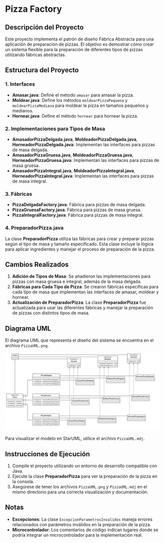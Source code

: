 # Pizza Factory

## Descripción del Proyecto

Este proyecto implementa el patrón de diseño Fábrica Abstracta para una aplicación de preparación de pizzas. El objetivo es demostrar cómo crear un sistema flexible para la preparación de diferentes tipos de pizzas utilizando fábricas abstractas.

## Estructura del Proyecto

### 1. **Interfaces**

- **Amasar.java**: Define el método `amasar` para amasar la pizza.
- **Moldear.java**: Define los métodos `moldearPizzaPequena` y `moldearPizzaMediana` para moldear la pizza en tamaños pequeños y medianos.
- **Hornear.java**: Define el método `hornear` para hornear la pizza.

### 2. **Implementaciones para Tipos de Masa**

- **AmasadorPizzaDelgada.java**, **MoldeadorPizzaDelgada.java**, **HorneadorPizzaDelgada.java**: Implementan las interfaces para pizzas de masa delgada.
- **AmasadorPizzaGruesa.java**, **MoldeadorPizzaGruesa.java**, **HorneadorPizzaGruesa.java**: Implementan las interfaces para pizzas de masa gruesa.
- **AmasadorPizzaIntegral.java**, **MoldeadorPizzaIntegral.java**, **HorneadorPizzaIntegral.java**: Implementan las interfaces para pizzas de masa integral.

### 3. **Fábricas**

- **PizzaDelgadaFactory.java**: Fábrica para pizzas de masa delgada.
- **PizzaGruesaFactory.java**: Fábrica para pizzas de masa gruesa.
- **PizzaIntegralFactory.java**: Fábrica para pizzas de masa integral.

### 4. **PreparadorPizza.java**

La clase **PreparadorPizza** utiliza las fábricas para crear y preparar pizzas según el tipo de masa y tamaño especificado. Esta clase incluye la lógica para aplicar ingredientes y manejar el proceso de preparación de la pizza.

## Cambios Realizados

1. **Adición de Tipos de Masa**: Se añadieron las implementaciones para pizzas con masa gruesa e integral, además de la masa delgada.
2. **Fábricas para Cada Tipo de Pizza**: Se crearon fábricas específicas para cada tipo de masa que implementan las interfaces de amasar, moldear y hornear.
3. **Actualización de PreparadorPizza**: La clase **PreparadorPizza** fue actualizada para usar las diferentes fábricas y manejar la preparación de pizzas con distintos tipos de masa.

## Diagrama UML

El diagrama UML que representa el diseño del sistema se encuentra en el archivo `PizzaUML.png`.

![Diagrama UML](PizzaUML.png)

Para visualizar el modelo en StarUML, utilice el archivo `PizzaUML.mdj`.

## Instrucciones de Ejecución

1. Compile el proyecto utilizando un entorno de desarrollo compatible con Java.
2. Ejecute la clase **PreparadorPizza** para ver la preparación de la pizza en la consola.
3. Asegúrese de tener los archivos `PizzaUML.png` y `PizzaUML.mdj` en el mismo directorio para una correcta visualización y documentación.

## Notas

- **Excepciones**: La clase `ExcepcionParametrosInvalidos` maneja errores relacionados con parámetros inválidos en la preparación de la pizza.
- **Microcontrolador**: Los comentarios de código indican lugares donde se podría integrar un microcontrolador para la implementación real.
